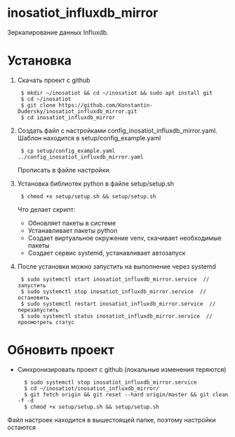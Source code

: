# inosatiot_influxdb_mirror

Зеркалирование данных Influxdb.

# Установка
1. Скачать проект с github
   
        $ mkdir ~/inosatiot && cd ~/inosatiot && sudo apt install git
        $ cd ~/inosatiot
        $ git clone https://github.com/Konstantin-Dudersky/inosatiot_influxdb_mirror.git
        $ cd inosatiot_influxdb_mirror

2. Создать файл с настройками config_inosatiot_influxdb_mirror.yaml. Шаблон находится в setup/config_example.yaml
       
        $ cp setup/config_example.yaml ../config_inosatiot_influxdb_mirror.yaml

   Прописать в файле настройки.


3. Установка библиотек python в файле setup/setup.sh
   
        $ chmod +x setup/setup.sh && setup/setup.sh

   Что делает скрипт:
   - Обновляет пакеты в системе
   - Устанавливает пакеты python
   - Создает виртуальное окружение venv, скачивает необходимые пакеты
   - Создает сервис systemd, устанавливает автозапуск
    
    
4. После установки можно запустить на выполнение через systemd
   
        $ sudo systemctl start inosatiot_influxdb_mirror.service  // запустить
        $ sudo systemctl stop inosatiot_influxdb_mirror.service  // остановить
        $ sudo systemctl restart inosatiot_influxdb_mirror.service  // перезапустить
        $ sudo systemctl status inosatiot_influxdb_mirror.service  // просмотреть статус

# Обновить проект
- Синхронизировать проект с github (локальные изменения теряются)
   
        $ sudo systemctl stop inosatiot_influxdb_mirror.service
        $ cd ~/inosatiot/inosatiot_influxdb_mirror/
        $ git fetch origin && git reset --hard origin/master && git clean -f -d
        $ chmod +x setup/setup.sh && setup/setup.sh

Файл настроек находится в вышестоящей папке, поэтому настройки остаются